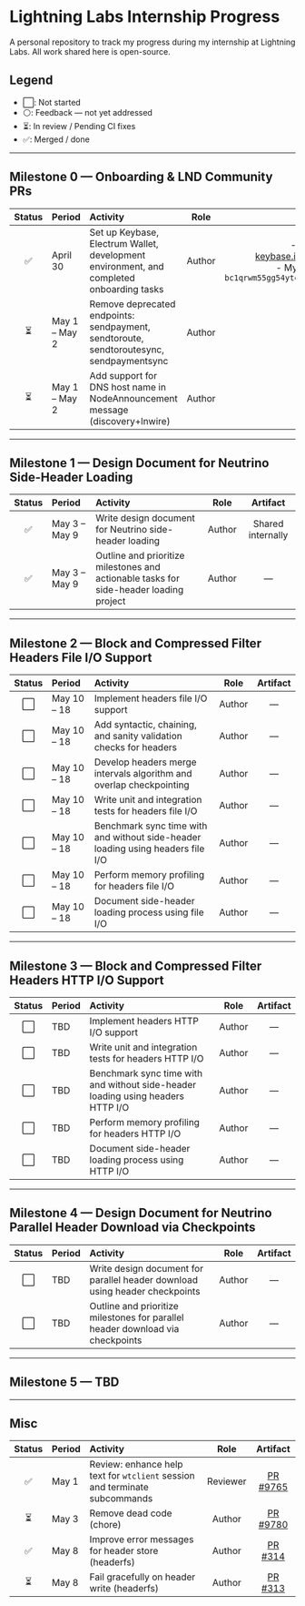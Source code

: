 # Lightning Labs Internship Progress

A personal repository to track my progress during my internship at Lightning Labs. All work shared here is open-source.

## Legend

- ⬜: Not started
- ⚪: Feedback — not yet addressed
- ⏳: In review / Pending CI fixes
- ✅: Merged / done

---

## Milestone 0 — Onboarding & LND Community PRs

| Status | Period           | Activity                                                                                      | Role   | Artifact                                                                                                                                                                              |
|:------:|:----------------|:----------------------------------------------------------------------------------------------|:------:|:--------------------------------------------------------------------------------------------------------------------------------------------------------------------------------------:|
| ✅     | April 30        | Set up Keybase, Electrum Wallet, development environment, and completed onboarding tasks       | Author | - My Keybase: [keybase.io/mohamed_awnallah](https://keybase.io/mohamed_awnallah)<br>- My Bitcoin address: `bc1qrwm55gg54ytcuh5qhgz0u2dx4mp925uqdsn975`                                |
| ⏳     | May 1 – May 2   | Remove deprecated endpoints: sendpayment, sendtoroute, sendtoroutesync, sendpaymentsync        | Author | [PR #8348](https://github.com/lightningnetwork/lnd/pull/8348)                                                                                                                         |
| ⏳     | May 1 – May 2   | Add support for DNS host name in NodeAnnouncement message (discovery+lnwire)                  | Author | [PR #9455](https://github.com/lightningnetwork/lnd/pull/9455)                                                                                                                         |

---

## Milestone 1 — Design Document for Neutrino Side-Header Loading

| Status | Period         | Activity                                                                                                 | Role   | Artifact             |
|:------:|:--------------|:---------------------------------------------------------------------------------------------------------|:------:|:--------------------:|
| ✅     | May 3 – May 9 | Write design document for Neutrino side-header loading                                                   | Author | Shared internally    |
| ✅     | May 3 – May 9 | Outline and prioritize milestones and actionable tasks for side-header loading project                    | Author | —                    |

---

## Milestone 2 — Block and Compressed Filter Headers File I/O Support

| Status | Period         | Activity                                                                                       | Role   | Artifact |
|:------:|:--------------|:-----------------------------------------------------------------------------------------------|:------:|:--------:|
| ⬜     | May 10 – 18    | Implement headers file I/O support                                                            | Author | —        |
| ⬜     | May 10 – 18    | Add syntactic, chaining, and sanity validation checks for headers                             | Author | —        |
| ⬜     | May 10 – 18    | Develop headers merge intervals algorithm and overlap checkpointing                           | Author | —        |
| ⬜     | May 10 – 18    | Write unit and integration tests for headers file I/O                                         | Author | —        |
| ⬜     | May 10 – 18    | Benchmark sync time with and without side-header loading using headers file I/O               | Author | —        |
| ⬜     | May 10 – 18    | Perform memory profiling for headers file I/O                                                 | Author | —        |
| ⬜     | May 10 – 18    | Document side-header loading process using file I/O                                           | Author | —        |

---

## Milestone 3 — Block and Compressed Filter Headers HTTP I/O Support

| Status | Period | Activity                                                               | Role   | Artifact |
|:------:|:------|:-----------------------------------------------------------------------|:------:|:--------:|
| ⬜     | TBD   | Implement headers HTTP I/O support                                               | Author | —        |
| ⬜     | TBD   | Write unit and integration tests for headers HTTP I/O                            | Author | —        |
| ⬜     | TBD   | Benchmark sync time with and without side-header loading using headers HTTP I/O  | Author | —        |
| ⬜     | TBD   | Perform memory profiling for headers HTTP I/O                                    | Author | —        |
| ⬜     | TBD   | Document side-header loading process using HTTP I/O                              | Author | —        |

---

## Milestone 4 — Design Document for Neutrino Parallel Header Download via Checkpoints

| Status | Period | Activity                                                                                      | Role   | Artifact |
|:------:|:------|:----------------------------------------------------------------------------------------------|:------:|:--------:|
| ⬜     | TBD   | Write design document for parallel header download using header checkpoints                    | Author | —        |
| ⬜     | TBD   | Outline and prioritize milestones for parallel header download via checkpoints                 | Author | —        |

---

## Milestone 5 — TBD

---

## Misc

| Status | Period       | Activity                                                                     | Role     | Artifact                                                            |
|:------:|:------------|:-----------------------------------------------------------------------------|:--------:|:--------------------------------------------------------------------:|
| ✅     | May 1        | Review: enhance help text for `wtclient` session and terminate subcommands   | Reviewer | [PR #9765](https://github.com/lightningnetwork/lnd/pull/9765)       |
| ⏳     | May 3        | Remove dead code (chore)                                                     | Author   | [PR #9780](https://github.com/lightningnetwork/lnd/pull/9780)        |
| ✅     | May 8        | Improve error messages for header store (headerfs)                           | Author   | [PR #314](https://github.com/lightninglabs/neutrino/pull/314)        |
| ⏳     | May 8        | Fail gracefully on header write (headerfs)                                   | Author   | [PR #313](https://github.com/lightninglabs/neutrino/pull/313)        |
